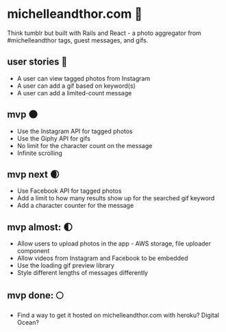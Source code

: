 # michelleandthor.com :love_letter:
Think tumblr but built with Rails and React - a photo aggregator from #michelleandthor tags, guest messages, and gifs.

## user stories :bust_in_silhouette:
* A user can view tagged photos from Instagram
* A user can add a gif based on keyword(s)
* A user can add a limited-count message

## mvp :new_moon:
* Use the Instagram API for tagged photos
* Use the Giphy API for gifs
* No limit for the character count on the message
* Infinite scrolling

## mvp next :waxing_crescent_moon:
* Use Facebook API for tagged photos
* Add a limit to how many results show up for the searched gif keyword
* Add a character counter for the message

## mvp almost: :first_quarter_moon:
* Allow users to upload photos in the app - AWS storage, file uploader component
* Allow videos from Instagram and Facebook to be embedded
* Use the loading gif preview library
* Style different lengths of messages differently 

## mvp done: :full_moon:
* Find a way to get it hosted on michelleandthor.com with heroku? Digital Ocean? 


